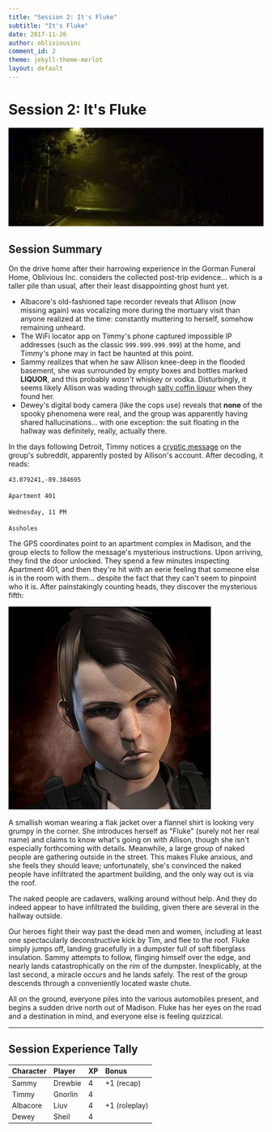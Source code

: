 ```yaml
---
title: "Session 2: It's Fluke"
subtitle: "It's Fluke"
date: 2017-11-26
author: obliviousinc
comment_id: 2
theme: jekyll-theme-merlot
layout: default
---
```


# Session 2: It's Fluke

![Archer](/assets/img/hdr/archer.jpg)

## Session Summary

On the drive home after their harrowing experience in the Gorman Funeral Home, Oblivious Inc. considers the collected post-trip evidence... which is a taller pile than usual, after their least disappointing ghost hunt yet.

* Albacore's old-fashioned tape recorder reveals that Allison (now missing again) was vocalizing more during the mortuary visit than anyone realized at the time:  constantly muttering to herself, somehow remaining unheard.
* The WiFi locator app on Timmy's phone captured impossible IP addresses (such as the classic `999.999.999.999`) at the home, and Timmy's phone may in fact be haunted at this point.
* Sammy realizes that when he saw Allison knee-deep in the flooded basement, she was surrounded by empty boxes and bottles marked **LIQUOR**, and this probably *wasn't* whiskey or vodka.  Disturbingly, it seems likely Allison was wading through [salty coffin liquor](https://en.wikipedia.org/wiki/Adipocere) when they found her.
* Dewey's digital body camera (like the cops use) reveals that **none** of the spooky phenomena were real, and the group was apparently having shared hallucinations... with one exception:  the suit floating in the hallway was definitely, really, actually there.

In the days following Detroit, Timmy notices a [cryptic message](https://www.reddit.com/r/obliviousinc/comments/7deq9v/hi/) on the group's subreddit, apparently posted by Allison's account.  After decoding, it reads:

```
43.079241,-89.384695

Apartment 401

Wednesday, 11 PM

Assholes
```

The GPS coordinates point to an apartment complex in Madison, and the group elects to follow the message's mysterious instructions.  Upon arriving, they find the door unlocked.  They spend a few minutes inspecting Apartment 401, and then they're hit with an eerie feeling that someone else is in the room with them... despite the fact that they can't seem to pinpoint who it is.  After painstakingly counting heads, they discover the mysterious fifth:

![Fluke](/assets/img/npc/sm/fluke1.jpg)

A smallish woman wearing a flak jacket over a flannel shirt is looking very grumpy in the corner.  She introduces herself as "Fluke" (surely not her real name) and claims to know what's going on with Allison, though she isn't especially forthcoming with details.  Meanwhile, a large group of naked people are gathering outside in the street.  This makes Fluke anxious, and she feels they should leave; unfortunately, she's convinced the naked people have infiltrated the apartment building, and the only way out is via the roof.

The naked people are cadavers, walking around without help.  And they do indeed appear to have infiltrated the building, given there are several in the hallway outside.

Our heroes fight their way past the dead men and women, including at least one spectacularly deconstructive kick by Tim, and flee to the roof.  Fluke simply jumps off, landing gracefully in a dumpster full of soft fiberglass insulation.  Sammy attempts to follow, flinging himself over the edge, and nearly lands catastrophically on the *rim* of the dumpster.  Inexplicably, at the last second, a miracle occurs and he lands safely.  The rest of the group descends through a conveniently located waste chute.

All on the ground, everyone piles into the various automobiles present, and begins a sudden drive north out of Madison.  Fluke has her eyes on the road and a destination in mind, and everyone else is feeling quizzical.

* * *

## Session Experience Tally

| Character | Player  | XP  | Bonus         |
|:--------- |:------- |:--- |:------------- |
| Sammy     | Drewbie | 4   | +1 (recap)    |
| Timmy     | Gnorlin | 4   |               |
| Albacore  | Liuv    | 4   | +1 (roleplay) |
| Dewey     | Sheil   | 4   |               |